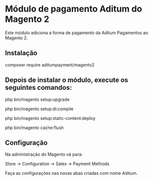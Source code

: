 # Módulo de pagamento Aditum do Magento 2 

Este módulo adiciona a forma de pagamento da Aditum Pagamentos ao Magento 2.

## Instalação

composer require aditumpayment/magento2

## Depois de instalar o módulo, execute os seguintes comandos:

php bin/magento setup:upgrade

php bin/magento setup:di:compile

php bin/magento setup:static-content:deploy

php bin/magento cache:flush


## Configuração

Na administração do Magento vá para:

Store -> Configuration -> Sales -> Payment Methods

Faça as configurações nas novas abas criadas com nome Aditum.
